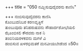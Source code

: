 +++
title = "050 ನಮ್ಬಿಸುವುದೈವರನು ಕಾಣಿಸಿ"

+++
ನಂಬಿಸುವುದೈವರನು ಕಾಣಿಸಿ  
ಕೊಂಬುದನಿಬರ ಕರಣವೃತ್ತಿಗೆ  
ತುಂಬುವುದು ತನಿಹರುಷವನು ಸೌಹಾರ್ದಶೋಭೆಯಲಿ  
ಝೊಂಬಿಸಲಿ ಕೌರವರು ನಾಕ ನಿ  
ತಂಬಿನಿಯರಳಕವನು ಮಗಳೆ ವಿ  
ಡಂಬಿಸುವ ಖಳರಭಿಮತಕೆ ಮನವೀಯಬೇಡೆಂದ      ॥50॥